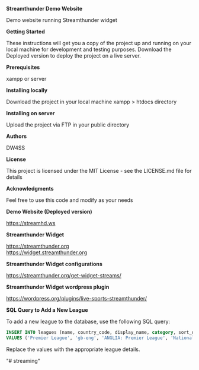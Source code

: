 **Streamthunder Demo Website**  

Demo website running Streamthunder widget

**Getting Started** 

These instructions will get you a copy of the project up and running on your local machine for development and testing purposes. Download the Deployed version to deploy the project on a live server.

**Prerequisites** 

xampp or server

**Installing locally**  

Download the project in your local machine xampp > htdocs directory

**Installing on server**  

Upload the project via FTP in your public directory
 
**Authors** 

DW4SS
 
**License** 

This project is licensed under the MIT License - see the LICENSE.md file for details

**Acknowledgments**  

Feel free to use this code and modify as your needs

**Demo Website (Deployed version)**

https://streamhd.ws 

**Streamthunder Widget**  

https://streamthunder.org  
https://widget.streamthunder.org  

**Streamthunder Widget configurations**  

https://streamthunder.org/get-widget-streams/

**Streamthunder Widget wordpress plugin**  

https://wordpress.org/plugins/live-sports-streamthunder/

**SQL Query to Add a New League**

To add a new league to the database, use the following SQL query:

```sql
INSERT INTO leagues (name, country_code, display_name, category, sort_order)
VALUES ('Premier League', 'gb-eng', 'ANGLIA: Premier League', 'National', 1);
```

Replace the values with the appropriate league details.

"# streaming" 
